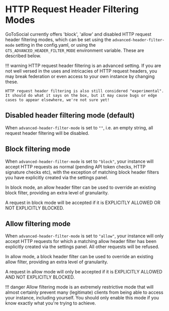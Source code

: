 # HTTP Request Header Filtering Modes

GoToSocial currently offers 'block', 'allow' and disabled HTTP request header filtering modes, which can be set using the `advanced-header-filter-mode` setting in the config.yaml, or using the `GTS_ADVANCED_HEADER_FILTER_MODE` environment variable. These are described below.

!!! warning
    HTTP request header filtering is an advanced setting. If you are not well versed in the uses and intricacies of HTTP request headers, you may break federation or even access to your own instance by changing these.

    HTTP request header filtering is also still considered "experimental". It should do what it says on the box, but it may cause bugs or edge cases to appear elsewhere, we're not sure yet!

## Disabled header filtering mode (default)

When `advanced-header-filter-mode` is set to `""`, i.e. an empty string, all request header filtering will be disabled.

## Block filtering mode

When `advanced-header-filter-mode` is set to `"block"`, your instance will accept HTTP requests as normal (pending API token checks, HTTP signature checks etc), with the exception of matching block header filters you have explicitly created via the settings panel.

In block mode, an allow header filter can be used to override an existing block filter, providing an extra level of granularity.

A request in block mode will be accepted if it is EXPLICITLY ALLOWED OR NOT EXPLICITLY BLOCKED.

## Allow filtering mode

When `advanced-header-filter-mode` is set to `"allow"`, your instance will only accept HTTP requests for which a matching allow header filter has been explicitly created via the settings panel. All other requests will be refused.

In allow mode, a block header filter can be used to override an existing allow filter, providing an extra level of granularity.

A request in allow mode will only be accepted if it is EXPLICITLY ALLOWED AND NOT EXPLICITLY BLOCKED.

!!! danger
    Allow filtering mode is an extremely restrictive mode that will almost certainly prevent many (legitimate) clients from being able to access your instance, including yourself. You should only enable this mode if you know exactly what you're trying to achieve.
